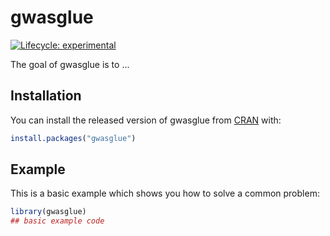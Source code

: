# gwasglue

<!-- badges: start -->
[![Lifecycle: experimental](https://img.shields.io/badge/lifecycle-experimental-orange.svg)](https://www.tidyverse.org/lifecycle/#experimental)
<!-- badges: end -->


The goal of gwasglue is to ...

## Installation

You can install the released version of gwasglue from [CRAN](https://CRAN.R-project.org) with:

``` r
install.packages("gwasglue")
```

## Example

This is a basic example which shows you how to solve a common problem:

``` r
library(gwasglue)
## basic example code
```

